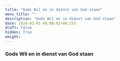 ```yaml
---
title: "Gods Wil en in dienst van God staan"
menu_title: ""
description: "Gods Wil en in dienst van God staan"
date: 2024-02-01 06:00:01+00:153
draft: False
hidden: True
weight:
---
```

### Gods Wil en in dienst van God staan


